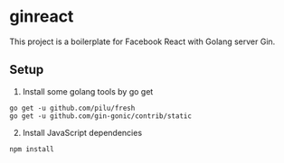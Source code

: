 # ginreact

This project is a boilerplate for Facebook React with Golang server Gin.

## Setup

1. Install some golang tools by go get  
```
go get -u github.com/pilu/fresh
go get -u github.com/gin-gonic/contrib/static
```

2. Install JavaScript dependencies  
```
npm install
```
